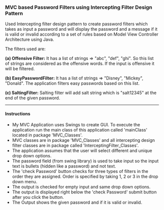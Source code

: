 ### MVC based Password Filters using Intercepting Filter Design Pattern

Used Intercepting filter design pattern to create password filters which takes as input a password and will display the password and a message if it is valid or invalid according to a set of rules based on Model View Controller Architecture using Java.

The filters used are: 

**(a) Offensive Filter:** It has a list of strings => "abc", "def", "ghi". So this list of strings are considered as the offensive words. If the input is offensive it will be filtered.
 
**(b)	EasyPasswordFilter:** It has a list of strings => "Disney", "Mickey", "Donald". The application filters easy passwords based on this list.
 
**(c) SaltingFilter:** Salting filter will add salt string which is "salt12345" at the end of the given password.

- - - -

#### Instructions

* My MVC Application uses Swings to create GUI. To execute the application run the main class of this application called 'mainClass' located in package 'MVC_Classes'. 
* MVC classes are in package 'MVC_Classes' and all intercepting design filter classes are in package called 'InterceptingFilter_Classes'.
* The application assumes that the user will select different and unique drop down options.
* The password field (from swing library) is used to take input so the input text is bullets (hidden like a password) and not text.
* The 'check Password' button checks for three types of filters in the order they are assigned. Order is specified by taking 1, 2 or 3 in the drop down menu.
* The output is checked for empty input and same drop down options.
* The output is displayed right below the 'check Password' submit button after you click the button. 
* The Output shows the given password and if it is valid or invalid. 


